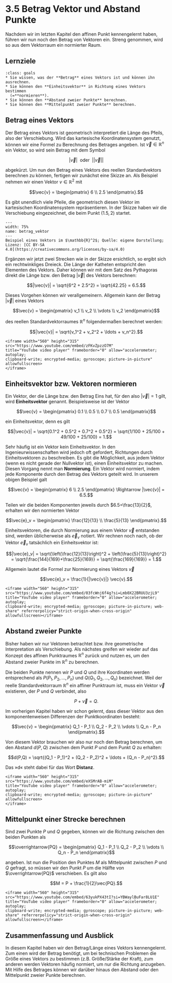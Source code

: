# 3.5 Betrag Vektor und Abstand Punkte

Nachdem wir im letzten Kapitel den affinen Punkt kennengelernt haben, führen wir
nun noch den Betrag von Vektoren ein. Streng genommen, wird so aus dem
Vektorraum ein normierter Raum.

## Lernziele

```{admonition} Lernziele 
:class: goals
* Sie wissen, was der **Betrag** eines Vektors ist und können ihn ausrechnen.
* Sie können den **Einheitsvektor** in Richtung eines Vektors bestimmen
  (=**normieren**).
* Sie können den **Abstand zweier Punkte** berechnen.
* Sie können den **Mittelpunkt zweier Punkte** berechnen.
```


## Betrag eines Vektors

Der Betrag eines Vektors ist geometrisch interpretiert die Länge des Pfeils,
also der Verschiebung. Wird das kartesische Koordinatensystem genutzt, können
wir eine Formel zu Berechnung des Betrages angeben. Ist $\vec{v}\in
\mathbb{R}^n$ ein Vektor, so wird sein Betrag mit dem Symbol

$$|\vec{v}| \; \text{ oder } \; ||\vec{v}||$$

abgekürzt. Um nun den Betrag eines Vektors des reellen Standardvektors berechnen
zu können, fertigen wir zunächst eine Skizze an. Als Beispiel nehmen wir einen
Vektor $v\in\mathbb{R}^2$ mit

$$\vec{v} = \begin{pmatrix} 6 \\ 2.5 \end{pmatrix}.$$

Es gibt unendlich viele Pfeile, die geometrisch diesen Vektor im kartesischen
Koordinatensystem repräsentieren. In der Skizze haben wir die Verschiebung
eingezeichnet, die beim Punkt $(1.5, 2)$ startet. 

```{figure} pics/ betrag_vektor.png
---
width: 75%
name: betrag_vektor
---
Beispiel eines Vektors im $\mathbb{R}^2$; Quelle: eigene Darstellung; Lizenz: [CC BY-SA
4.0](https://creativecommons.org/licenses/by-sa/4.0)
```

Ergänzen wir jetzt zwei Strecken wie in der Skizze ersichtlich, so ergibt sich
ein rechtwinkliges Dreieck. Die Länge der Katheten entspricht den Elementen des
Vektors. Daher können wir mit dem Satz des Pythagoras direkt die Länge bzw. den
Betrag $|\vec{v}|$ des Vektors berechnen:

$$|\vec{v}| = \sqrt{6^2 + 2.5^2} = \sqrt{42.25} = 6.5.$$

Dieses Vorgehen können wir verallgemeinern. Allgemein kann der Betrag
$|\vec{v}|$ eines Vektors 

$$\vec{v} = \begin{pmatrix} v_1 \\ v_2 \\ \vdots \\ v_2 \end{pmatrix}$$ 

des reellen Standardvektorraumes $\mathbb{R}^n$ folgendermaßen berechnet werden:

$$|\vec{v}| = \sqrt{v_1^2 + v_2^2 + \ldots + v_n^2}.$$

```{dropdown} Video "Betrag / euklidische Norm" von Mathematische Methoden
<iframe width="560" height="315" src="https://www.youtube.com/embed/zFKvZpzzO7M" 
title="YouTube video player" frameborder="0" allow="accelerometer; autoplay; 
clipboard-write; encrypted-media; gyroscope; picture-in-picture" allowfullscreen>
</iframe>
```


## Einheitsvektor bzw. Vektoren normieren  

Ein Vektor, der die Länge bzw. den Betrag Eins hat, für den also $|\vec{v}|=1$
gilt, wird **Einheitsvektor** genannt. Beispielsweise ist der Vektor

$$\vec{v} = \begin{pmatrix} 0.1 \\ 0.5 \\ 0.7 \\ 0.5 \end{pmatrix}$$

ein Einheitsvektor, denn es gilt

$$|\vec{v}| = \sqrt{0.1^2 + 0.5^2 + 0.7^2 + 0.5^2} = \sqrt{1/100 + 25/100 +
49/100 + 25/100} = 1.$$

Sehr häufig ist ein Vektor kein Einheitsvektor. In den Ingenieurwissenschaften
wird jedoch oft gefordert, Richtungen durch Einheitsvektoren zu beschreiben. Es
gibt die Möglichkeit, aus jedem Vektor (wenn es nicht gerade der Nullvektor
ist), einen Einheitsvektor zu machen. Diesen Vorgang nennt man **Normierung**.
Ein Vektor wird normiert, indem jede Komponente durch den Betrag des Vektors
geteilt wird. In unserem obigen Beispiel galt

$$\vec{v} = \begin{pmatrix} 6 \\ 2.5 \end{pmatrix} \Rightarrow |\vec{v}| =
6.5.$$

Teilen wir die beiden Komponenten jeweils durch $6.5=\frac{13}{2}$, erhalten wir
den normierten Vektor

$$\vec{e}_v = \begin{pmatrix} \frac{12}{13} \\ \frac{5}{13} \end{pmatrix}.$$

Einheitsvektoren, die durch Normierung aus einem Vektor $\vec{v}$ entstanden
sind, werden üblicherweise als $\vec{e}_{v}$ notiert. Wir rechnen noch nach, ob
der Vektor $\vec{e}_v$ tatsächlich ein Einheitsvektor ist:

$$|\vec{e}_v| = \sqrt{\left(\frac{12}{13}\right)^2 + \left(\frac{5}{13}\right)^2}
= \sqrt{\frac{144}{169}+\frac{25}{169}} = \sqrt{\frac{169}{169}} = 1.$$

Allgemein lautet die Formel zur Normierung eines Vektors $\vec{v}$

$$\vec{e}_v = \frac{1}{|\vec{v}|} \vec{v}.$$

```{dropdown} Video "Vektor normieren (Normalenvektor Einheitsvektor)" von Mathematrick
<iframe width="560" height="315" src="https://www.youtube.com/embed/03fcWnj6f4g?si=Lmb0X22BRUU3zjL9" title="YouTube video player" frameborder="0" allow="accelerometer; autoplay; 
clipboard-write; encrypted-media; gyroscope; picture-in-picture; web-share" referrerpolicy="strict-origin-when-cross-origin" allowfullscreen></iframe>
```


## Abstand zweier Punkte

Bisher haben wir nur Vektoren betrachtet bzw. ihre geometrische Interpretation
als Verschiebung. Als nächstes greifen wir wieder auf das Konzept des affinen
Punktraumes $\mathbb{R}^n$ zurück und nutzen es, um den Abstand zweier Punkte im
$\mathbb{R}^n$ zu berechnen.  

Die beiden Punkte nennen wir $P$ und $Q$ und ihre Koordinaten werden
entsprechend als $P(P_1, P_2, \ldots, P_n)$ und $Q(Q_1, Q_2, \ldots, Q_n)$
bezeichnet. Weil der reelle Standardvektorraum $\mathbb{R}^n$ ein affiner
Punktraum ist, muss ein Vektor $\vec{v}$ existieren, der $P$ und $Q$ verbindet,
also

$$P + \vec{v} = Q.$$

Im vorherigen Kapitel haben wir schon gelernt, dass dieser Vektor aus den
komponentenweisen Differenzen der Punktkoordinaten besteht:

$$\vec{v} = \begin{pmatrix} Q_1 - P_1 \\ Q_2 - P_2 \\ \vdots \\ Q_n - P_n
\end{pmatrix}.$$

Von diesem Vektor brauchen wir also nur noch den Betrag berechnen, um den
Abstand $d(P,Q)$ zwischen dem Punkt $P$ und dem Punkt $Q$ zu erhalten:

$$d(P,Q) = \sqrt{(Q_1 - P_1)^2 + (Q_2 - P_2)^2 + \ldots + (Q_n - P_n)^2}.$$

Das »d« steht dabei für das Wort **Distanz**.

```{dropdown} Video zu "Abstand zweier Punkte" von Mathematische Methoden
<iframe width="560" height="315" src="https://www.youtube.com/embed/eXSMrAB-miM" 
title="YouTube video player" frameborder="0" allow="accelerometer; autoplay; 
clipboard-write; encrypted-media; gyroscope; picture-in-picture" allowfullscreen>
</iframe>
```


## Mittelpunkt einer Strecke berechnen

Sind zwei Punkte $P$ und $Q$ gegeben, können wir die Richtung zwischen den
beiden Punkten als

$$\overrightarrow{PQ} = \begin{pmatrix} Q_1 - P_1 \\ Q_2 - P_2 \\ \vdots \\ Q_n - P_n
\end{pmatrix}$$

angeben. Ist nun die Position den Punktes $M$ als Mittelpunkt zwischen $P$ und
$Q$ gefragt, so müssen wir den Punkt $P$ um die Hälfte von $\overrightarrow{PQ}$
verschieben. Es gilt also

$$M = P + \frac{1}{2}\vec{PQ}.$$

```{dropdown} Video "Vektorrechnung Mittelpunkt berechnen" von Mathematrick
<iframe width="560" height="315" src="https://www.youtube.com/embed/63yukPX43tI?si=YBWaylBuFar8LU1E" title="YouTube video player" frameborder="0" allow="accelerometer; autoplay; 
clipboard-write; encrypted-media; gyroscope; picture-in-picture; web-share" referrerpolicy="strict-origin-when-cross-origin" allowfullscreen></iframe>
```


## Zusammenfassung und Ausblick

In diesem Kapitel haben wir den Betrag/Länge eines Vektors kennengelernt. Zum
einen wird der Betrag benötigt, um bei technischen Problemen die Größe eines
Vektors zu bestimmen (z.B. Größe/Stärke der Kraft), zum anderen werden Vektoren
häufig normiert, um nur die Richtung anzugeben. Mit Hilfe des Betrages können
wir darüber hinaus den Abstand oder den Mittelpunkt zweier Punkte berechnen.